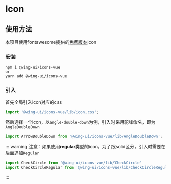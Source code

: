 # Icon

## 使用方法
本项目使用fontawesome提供的[免费版本](https://fontawesome.com/icons?d=gallery&s=brands,regular,solid&m=free)icon

### 安装
```shell
npm i @wing-ui/icons-vue
or
yarn add @wing-ui/icons-vue
```
### 引入
首先全局引入icon对应的css

```js
import '@wing-ui/icons-vue/lib/icon.css';
```

然后选择一个icon，以`angle-double-down`为例，引入时采用驼峰命名，即为`AngleDoubleDown`

```js
import ArrowDoubleDown from '@wing-ui/icons-vue/lib/AngleDoubleDown';
```

::: warning
注意：如果使用**regular**类型的icon，为了跟solid区分，引入时需要在后面追加`Regular`
```js
import CheckCircle from '@wing-ui/icons-vue/lib/CheckCircle'
import CheckCircleRegular from '@wing-ui/icons-vue/lib/CheckCircleRegular'
```
:::
